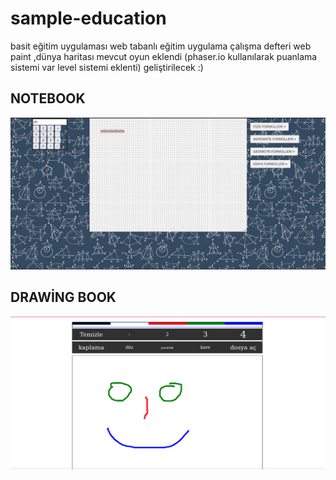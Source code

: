 # sample-education
basit eğitim uygulaması
web tabanlı eğitim uygulama  çalışma defteri 
web paint ,dünya haritası mevcut 
oyun eklendi (phaser.io kullanılarak puanlama sistemi var level sistemi eklenti)
geliştirilecek :)

## NOTEBOOK
![Alt text](notebook.png "a title")


## DRAWİNG BOOK
![Alt text](drawingbook.png "a title")